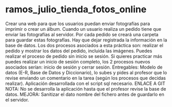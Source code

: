 # ramos_julio_tienda_fotos_online
Crear una web para que los usuarios puedan enviar fotografías para imprimir o crear un álbum.   Cuando un usuario realiza un pedido tiene que enviar las fotografías al servidor. Por cada pedido se creará una carpeta para guardar estas fotografías. Hay que dejar registrada la información en la base de datos. Los dos procesos asociados a esta práctica son: realizar el pedido y mostrar los datos del pedido, incluida las imágenes.  Puedes realizar el proceso de pedido sin inicio se sesión.   Si quieres practicar más puedes realizar un inicio de sesión completo, los 2 procesos nuevos asociados serían: inicio de sesión y cerrar sesión.  Entregables: Modelo de datos (E-R, Base de Datos y Diccionario), lo subes y pides al profesor que lo revise enviando un comentario en la tarea (según los procesos que decidas realizar). Aplicación desarrollada con el script sql necesario.  ENLACE A GIT NOTA: No se desarrolla la aplicación hasta que el profesor revise la base de datos.   MEJORA: Sanitizar el dato nombre del fichero antes de guardarlo en el servidor.
